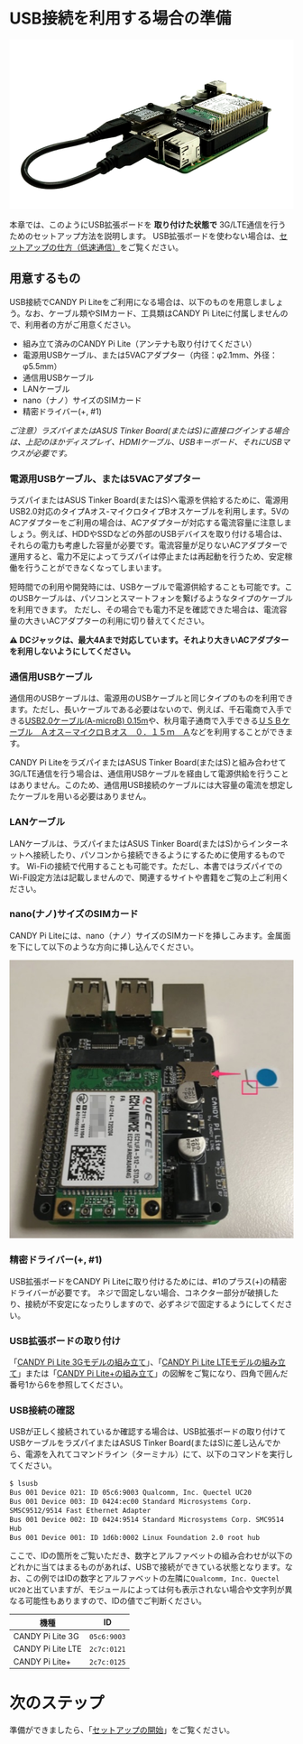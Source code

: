 <!-- toc -->

# USB接続を利用する場合の準備

![CANDY Pi Lite with USB Extension Board](/assets/candy-pi-lite-with-usb.png)

本章では、このようにUSB拡張ボードを **取り付けた状態で** 3G/LTE通信を行うためのセットアップ方法を説明します。
USB拡張ボードを使わない場合は、[セットアップの仕方（低速通信）](uart.md)をご覧ください。

## 用意するもの

USB接続でCANDY Pi Liteをご利用になる場合は、以下のものを用意しましょう。なお、ケーブル類やSIMカード、工具類はCANDY Pi Liteに付属しませんので、利用者の方がご用意ください。

- 組み立て済みのCANDY Pi Lite（アンテナも取り付けてください）
- 電源用USBケーブル、または5VACアダプター（内径：φ2.1mm、外径：φ5.5mm）
- 通信用USBケーブル
- LANケーブル
- nano（ナノ）サイズのSIMカード
- 精密ドライバー(+, #1)

*ご注意）ラズパイまたはASUS Tinker Board(またはS)に直接ログインする場合は、上記のほかディスプレイ、HDMIケーブル、USBキーボード、それにUSBマウスが必要です。*

### 電源用USBケーブル、または5VACアダプター

ラズパイまたはASUS Tinker Board(またはS)へ電源を供給するために、電源用USB2.0対応のタイプAオス-マイクロタイプBオスケーブルを利用します。5VのACアダプターをご利用の場合は、ACアダプターが対応する電流容量に注意しましょう。例えば、HDDやSSDなどの外部のUSBデバイスを取り付ける場合は、それらの電力も考慮した容量が必要です。電流容量が足りないACアダプターで運用すると、電力不足によってラズパイは停止または再起動を行うため、安定稼働を行うことができなくなってしまいます。

短時間での利用や開発時には、USBケーブルで電源供給することも可能です。このUSBケーブルは、パソコンとスマートフォンを繋げるようなタイプのケーブルを利用できます。
ただし、その場合でも電力不足を確認できた場合は、電流容量の大きいACアダプターの利用に切り替えてください。

**⚠️ DCジャックは、最大4Aまで対応しています。それより大きいACアダプターを利用しないようにしてください。**

### 通信用USBケーブル

通信用のUSBケーブルは、電源用のUSBケーブルと同じタイプのものを利用できます。ただし、長いケーブルである必要はないので、例えば、千石電商で入手できる[USB2.0ケーブル(A-microB) 0.15m](https://www.sengoku.co.jp/mod/sgk_cart/detail.php?code=EEHD-4X7E)や、秋月電子通商で入手できる[ＵＳＢケーブル　Ａオス－マイクロＢオス　０．１５ｍ　Ａ](http://akizukidenshi.com/catalog/g/gC-09312/)などを利用することができます。

CANDY Pi LiteをラズパイまたはASUS Tinker Board(またはS)と組み合わせて3G/LTE通信を行う場合は、通信用USBケーブルを経由して電源供給を行うことはありません。このため、通信用USB接続のケーブルには大容量の電流を想定したケーブルを用いる必要はありません。

### LANケーブル

LANケーブルは、ラズパイまたはASUS Tinker Board(またはS)からインターネットへ接続したり、パソコンから接続できるようにするために使用するものです。
Wi-Fiの接続で代用することも可能です。ただし、本書ではラズパイでのWi-Fi設定方法は記載しませんので、関連するサイトや書籍をご覧の上ご利用ください。

### nano(ナノ)サイズのSIMカード

CANDY Pi Liteには、nano（ナノ）サイズのSIMカードを挿しこみます。金属面を下にして以下のような方向に挿し込んでください。

![How to insert a SIM card](/assets/candy-pi-lite-sim-direction.jpg)

### 精密ドライバー(+, #1)

USB拡張ボードをCANDY Pi Liteに取り付けるためには、#1のプラス(+)の精密ドライバーが必要です。
ネジで固定しない場合、コネクター部分が破損したり、接続が不安定になったりしますので、必ずネジで固定するようにしてください。

### USB拡張ボードの取り付け

「[CANDY Pi Lite 3Gモデルの組み立て](assemble-3g.md)」、「[CANDY Pi Lite LTEモデルの組み立て](assemble-lte.md)」または「[CANDY Pi Lite+の組み立て](assemble-plus.md)」の図解をご覧になり、四角で囲んだ番号1から6を参照してください。

### USB接続の確認

USBが正しく接続されているか確認する場合は、USB拡張ボードの取り付けてUSBケーブルをラズパイまたはASUS Tinker Board(またはS)に差し込んでから、電源を入れてコマンドライン（ターミナル）にて、以下のコマンドを実行してください。

```
$ lsusb
Bus 001 Device 021: ID 05c6:9003 Qualcomm, Inc. Quectel UC20
Bus 001 Device 003: ID 0424:ec00 Standard Microsystems Corp. SMSC9512/9514 Fast Ethernet Adapter
Bus 001 Device 002: ID 0424:9514 Standard Microsystems Corp. SMC9514 Hub
Bus 001 Device 001: ID 1d6b:0002 Linux Foundation 2.0 root hub
```

ここで、IDの箇所をご覧いただき、数字とアルファベットの組み合わせが以下のどれかに当てはまるものがあれば、USBで接続ができている状態となります。なお、この例ではIDの数字とアルファベットの左隣に`Qualcomm, Inc. Quectel UC20`と出ていますが、モジュールによっては何も表示されない場合や文字列が異なる可能性もありますので、IDの値でご判断ください。

| 機種               | ID         |
| ----------------- | ----------- |
| CANDY Pi Lite 3G  | `05c6:9003` |
| CANDY Pi Lite LTE | `2c7c:0121` |
| CANDY Pi Lite+    | `2c7c:0125` |

# 次のステップ

準備ができましたら、「[セットアップの開始](terminal.md)」をご覧ください。
